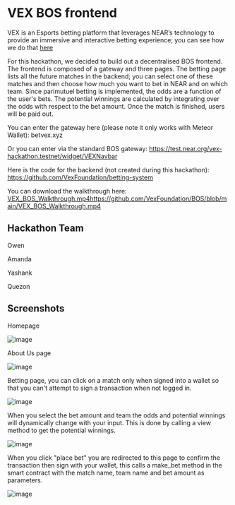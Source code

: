# VEX BOS frontend 
VEX is an Esports betting platform that leverages NEAR’s technology to provide an immersive and interactive betting experience; you can see how we do that [here](https://onedrive.live.com/redir?resid=771419D39CC38DC6!304&authkey=!AEPErdIZLqzIV3Y&ithint=file%2cdocx&e=g4iBlJ)

For this hackathon, we decided to build out a decentralised BOS frontend. The frontend is composed of a gateway and three pages. The betting page lists all the future matches in the backend; you can select one of these matches and then choose how much you want to bet in NEAR and on which team. Since parimutuel betting is implemented, the odds are a function of the user's bets. The potential winnings are calculated by integrating over the odds with respect to the bet amount. Once the match is finished, users will be paid out. 

You can enter the gateway here (please note it only works with Meteor Wallet): betvex.xyz

Or you can enter via the standard BOS gateway: https://test.near.org/vex-hackathon.testnet/widget/VEXNavbar

Here is the code for the backend (not created during this hackathon): https://github.com/VexFoundation/betting-system

You can download the walkthrough here: [VEX_BOS_Walkthrough.mp4](https://github.com/VexFoundation/BOS/blob/main/VEX_BOS_Walkthrough.mp4)https://github.com/VexFoundation/BOS/blob/main/VEX_BOS_Walkthrough.mp4

## Hackathon Team
Owen

Amanda 

Yashank

Quezon

## Screenshots
Homepage

![image](https://github.com/VexFoundation/BOS/assets/131614467/f582cc94-4e97-402b-a790-98bd9a0c35a0)


About Us page

![image](https://github.com/VexFoundation/BOS/assets/131614467/7c1fd914-4565-4ff0-83b1-bc957abd4d16)


Betting page, you can click on a match only when signed into a wallet so that you can't attempt to sign a transaction when not logged in.

![image](https://github.com/VexFoundation/BOS/assets/131614467/a7d7207b-18aa-4056-8880-682b732a851a)


When you select the bet amount and team the odds and potential winnings will dynamically change with your input. This is done by calling a view method to get the potential winnings.

![image](https://github.com/VexFoundation/BOS/assets/131614467/bb64c65b-934b-4a12-9f91-5b5cbf26a75a)


When you click "place bet" you are redirected to this page to confirm the transaction then sign with your wallet, this calls a make_bet method in the smart contract with the match name, team name and bet amount as parameters.

![image](https://github.com/VexFoundation/BOS/assets/131614467/50ac9eca-6a3e-4dc2-96a1-60fb2a687648)
